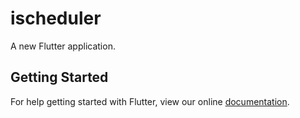 # ischeduler

A new Flutter application.

## Getting Started

For help getting started with Flutter, view our online
[documentation](https://flutter.io/).
